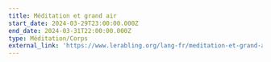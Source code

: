 ```yaml
---
title: Méditation et grand air
start_date: 2024-03-29T23:00:00.000Z
end_date: 2024-03-31T22:00:00.000Z
type: Méditation/Corps
external_link: 'https://www.lerabling.org/lang-fr/meditation-et-grand-air'
---
```


